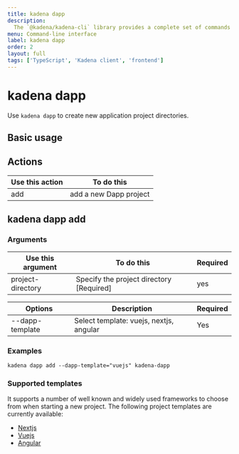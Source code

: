```yaml
---
title: kadena dapp
description:
  The `@kadena/kadena-cli` library provides a complete set of commands for creating applications and interacting with the Kadena network interactively or by using scripts from the command-line.
menu: Command-line interface
label: kadena dapp
order: 2
layout: full
tags: ['TypeScript', 'Kadena client', 'frontend']
---
```


# kadena dapp

Use `kadena dapp` to create new application project directories.

## Basic usage

## Actions

| Use this action | To do this    |
| --------------- | ------------- |
| add            | add a new Dapp project |


## kadena dapp add

### Arguments

| Use this argument | To do this  | **Required** |
| ----------------- | ----------------------------------------- | ------------ |
| project-directory | Specify the project directory \[Required] | yes          |

| **Options**     | **Description**                         | **Required** |
| --------------- | --------------------------------------- | ------------ |
| --dapp-template | Select template: vuejs, nextjs, angular | Yes          |

### Examples

```
kadena dapp add --dapp-template="vuejs" kadena-dapp
```

### Supported templates

It supports a number of well known and widely used frameworks to choose from
when starting a new project. The following project templates are currently
available:

- [Nextjs][18]
- [Vuejs][19]
- [Angular][20]

[18]: https://nextjs.org/
[19]: https://vuejs.org/
[20]: https://angular.io/